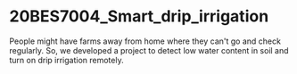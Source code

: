 # 20BES7004_Smart_drip_irrigation
People might have farms away from home where they can't go and check regularly. So, we developed a project to detect low water content in soil and turn on drip irrigation remotely.
